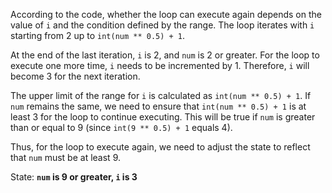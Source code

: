According to the code, whether the loop can execute again depends on the value of `i` and the condition defined by the range. The loop iterates with `i` starting from 2 up to `int(num ** 0.5) + 1`. 

At the end of the last iteration, `i` is 2, and `num` is 2 or greater. For the loop to execute one more time, `i` needs to be incremented by 1. Therefore, `i` will become 3 for the next iteration. 

The upper limit of the range for `i` is calculated as `int(num ** 0.5) + 1`. If `num` remains the same, we need to ensure that `int(num ** 0.5) + 1` is at least 3 for the loop to continue executing. This will be true if `num` is greater than or equal to 9 (since `int(9 ** 0.5) + 1` equals 4).

Thus, for the loop to execute again, we need to adjust the state to reflect that `num` must be at least 9.

State: **`num` is 9 or greater, `i` is 3**